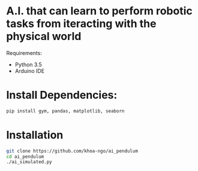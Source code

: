 # A.I. that can learn to perform robotic tasks from iteracting with the physical world

Requirements:
* Python 3.5
* Arduino IDE

# Install Dependencies:
```bash
pip install gym, pandas, matplotlib, seaborn
```

# Installation
```bash
git clone https://github.com/khoa-ngo/ai_pendulum
cd ai_pendulum
./ai_simulated.py
```
